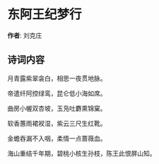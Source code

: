 # 东阿王纪梦行

**作者**: 刘克庄

## 诗词内容

月青露紫翠衾白，相思一夜贯地脉。

帝遣纤阿控绿鸾，昆仑低小海如席。

曲房小幄双杏坡，玉凫吐麝熏锦窠。

软香蕙雨裙衩湿，紫云三尺生红靴。

金蟾吞漏不入咽，柔情一点蔷薇血。

海山重结千年期，碧桃小核生孙枝，陈王此恨屏山知。

